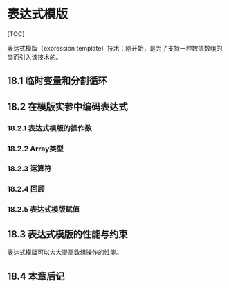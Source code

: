 # 表达式模版

[TOC]



表达式模版（expression template）技术：刚开始，是为了支持一种数值数组的类而引入该技术的。

## 18.1 临时变量和分割循环



## 18.2 在模版实参中编码表达式

### 18.2.1 表达式模版的操作数

### 18.2.2 Array类型

### 18.2.3 运算符

### 18.2.4 回顾

### 18.2.5 表达式模版赋值



## 18.3 表达式模版的性能与约束

表达式模版可以大大提高数组操作的性能。



## 18.4 本章后记

